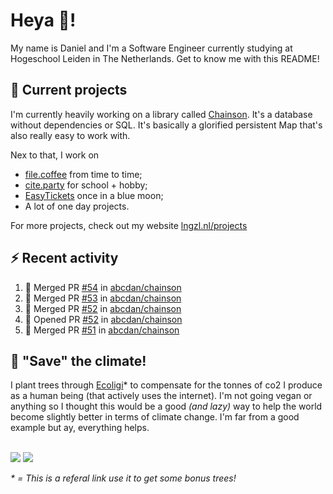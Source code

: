 # Heya 👋!

My name is Daniel and I'm a Software Engineer currently studying at Hogeschool Leiden in The Netherlands. Get to know me with this README!

## 💪 Current projects
I'm currently heavily working on a library called [Chainson](https://github.com/abcdan/chainson). It's a database without dependencies or SQL. It's basically a glorified persistent Map that's also really easy to work with.

Nex to that, I work on
- [file.coffee](https://file.coffee) from time to time;
- [cite.party](https://cite.party) for school + hobby;
- [EasyTickets](https://easytickets.xyz) once in a blue moon;
- A lot of one day projects.

For more projects, check out my website [lngzl.nl/projects](https://lngzl.nl/projects)

## ⚡ Recent activity
<!--START_SECTION:activity-->
1. 🎉 Merged PR [#54](https://github.com/abcdan/chainson/pull/54) in [abcdan/chainson](https://github.com/abcdan/chainson)
2. 🎉 Merged PR [#53](https://github.com/abcdan/chainson/pull/53) in [abcdan/chainson](https://github.com/abcdan/chainson)
3. 🎉 Merged PR [#52](https://github.com/abcdan/chainson/pull/52) in [abcdan/chainson](https://github.com/abcdan/chainson)
4. 💪 Opened PR [#52](https://github.com/abcdan/chainson/pull/52) in [abcdan/chainson](https://github.com/abcdan/chainson)
5. 🎉 Merged PR [#51](https://github.com/abcdan/chainson/pull/51) in [abcdan/chainson](https://github.com/abcdan/chainson)
<!--END_SECTION:activity-->

## 🌳 "Save" the climate!
I plant trees through <a href="https://ecologi.com/lngzl?r=6005cc57f70194001deaedfa">Ecoligi</a>* to compensate for the tonnes of co2 I produce as a human being (that actively uses the internet). I'm not going vegan or anything so I thought this would be a good _(and lazy)_ way to help the world become slightly better in terms of climate change. I'm far from a good example but ay, everything helps.

<br><a href="https://ecologi.com/lngzl?r=6005cc57f70194001deaedfa"><img src="https://img.shields.io/ecologi/trees/lngzl"></a> <a href="https://ecologi.com/lngzl?r=6005cc57f70194001deaedfa"><img src="https://img.shields.io/ecologi/carbon/lngzl"></a>



_\* = This is a referal link use it to get some bonus trees!_
